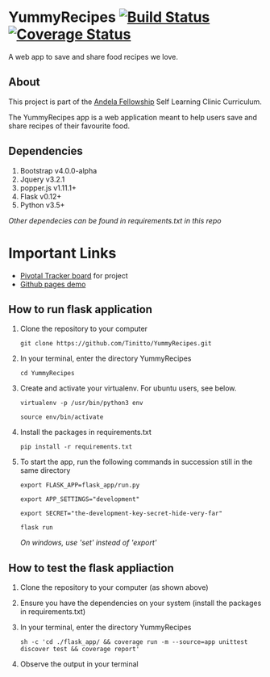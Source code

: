 # YummyRecipes [![Build Status](https://travis-ci.org/Tinitto/YummyRecipes.png?branch=master)](https://travis-ci.org/Tinitto/YummyRecipes) [![Coverage Status](https://coveralls.io/repos/github/Tinitto/YummyRecipes/badge.svg)](https://coveralls.io/github/Tinitto/YummyRecipes)
A web app to save and share food recipes we love.

## About
This project is part of the [Andela Fellowship](https://andela.com/) Self Learning Clinic Curriculum.

The YummyRecipes app is a web application meant to help users save and share recipes of their favourite food. 


## Dependencies
1. Bootstrap v4.0.0-alpha
2. Jquery v3.2.1
3. popper.js v1.11.1+
4. Flask v0.12+
5. Python v3.5+

_Other dependecies can be found in requirements.txt in this repo_

# Important Links
- [Pivotal Tracker board](https://www.pivotaltracker.com/n/projects/2113582) for project
- [Github pages demo](https://tinitto.github.io/YummyRecipes/)

## How to run flask application
1. Clone the repository to your computer

    ```
    git clone https://github.com/Tinitto/YummyRecipes.git
    ```
2. In your terminal, enter the directory YummyRecipes

    ```
    cd YummyRecipes
    ```
3. Create and activate your virtualenv. For ubuntu users, see below.

    ```
    virtualenv -p /usr/bin/python3 env

    source env/bin/activate
    ```
4. Install the packages in requirements.txt

    ``` pip install -r requirements.txt ```

5. To start the app, run the following commands in succession still in the same directory

    ```export FLASK_APP=flask_app/run.py```

    ```export APP_SETTINGS="development"```

    ```export SECRET="the-development-key-secret-hide-very-far"```

    ```flask run ```

    _On windows, use 'set' instead of 'export'_


## How to test the flask appliaction
1. Clone the repository to your computer (as shown above)
2. Ensure you have the dependencies on your system (install the packages in requirements.txt)
3. In your terminal, enter the directory YummyRecipes

    ``` 
    sh -c 'cd ./flask_app/ && coverage run -m --source=app unittest discover test && coverage report'
    ```
4. Observe the output in your terminal
